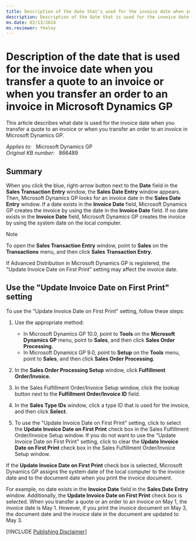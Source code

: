```yaml
---
title: Description of the date that's used for the invoice date when you transfer a quote to an invoice or when you transfer an order to an invoice in Microsoft Dynamics GP
description: Description of the date that is used for the invoice date when you transfer a quote to an invoice or when you transfer an order to an invoice in Microsoft Dynamics GP.
ms.date: 03/13/2024
ms.reviewer: theley
---
```

# Description of the date that is used for the invoice date when you transfer a quote to an invoice or when you transfer an order to an invoice in Microsoft Dynamics GP

This article describes what date is used for the invoice date when you transfer a quote to an invoice or when you transfer an order to an invoice in Microsoft Dynamics GP.

_Applies to:_ &nbsp; Microsoft Dynamics GP  
_Original KB number:_ &nbsp; 866489

## Summary

When you click the blue, right-arrow button next to the **Date** field in the **Sales Transaction Entry** window, the **Sales Date Entry** window appears. Then, Microsoft Dynamics GP looks for an invoice date in the **Sales Date Entry** window. If a date exists in the **Invoice Date** field, Microsoft Dynamics GP creates the invoice by using the date in the **Invoice Date** field. If no date exists in the **Invoice Date** field, Microsoft Dynamics GP creates the invoice by using the system date on the local computer.

> [!NOTE]
> To open the **Sales Transaction Entry** window, point to **Sales** on the **Transactions** menu, and then click **Sales** **Transaction Entry**.

If Advanced Distribution in Microsoft Dynamics GP is registered, the "Update Invoice Date on First Print" setting may affect the invoice date.

## Use the "Update Invoice Date on First Print" setting

To use the "Update Invoice Date on First Print" setting, follow these steps:

1. Use the appropriate method:

    - In Microsoft Dynamics GP 10.0, point to **Tools** on the **Microsoft** **Dynamics GP** menu, point to **Sales**, and then click **Sales Order Processing.**  
    - In Microsoft Dynamics GP 9.0, point to **Setup** on the **Tools** menu, point to **Sales**, and then click **Sales Order Processing**.

2. In the **Sales Order Processing Setup** window, click **Fulfillment Order/Invoice.**  

3. In the Sales Fulfillment Order/Invoice Setup window, click the lookup button next to the **Fulfillment Order/Invoice ID** field.

4. In the **Sales Type IDs** window, click a type ID that is used for the invoice, and then click **Select**.

5. To use the "Update Invoice Date on First Print" setting, click to select the **Update Invoice Date on First Print** check box in the Sales Fulfillment Order/Invoice Setup window. If you do not want to use the "Update Invoice Date on First Print" setting, click to clear the **Update Invoice Date on First Print** check box in the Sales Fulfillment Order/Invoice Setup window.

If the **Update Invoice Date on First Print** check box is selected, Microsoft Dynamics GP assigns the system date of the local computer to the invoice date and to the document date when you print the invoice document.

For example, no date exists in the **Invoice Date** field in the **Sales Date Entry** window. Additionally, the **Update Invoice Date on First Print** check box is selected. When you transfer a quote or an order to an invoice on May 1, the invoice date is May 1. However, if you print the invoice document on May 3, the document date and the invoice date in the document are updated to May 3.

[!INCLUDE [Publishing Disclaimer](../../includes/publishing-disclaimer.md)]
